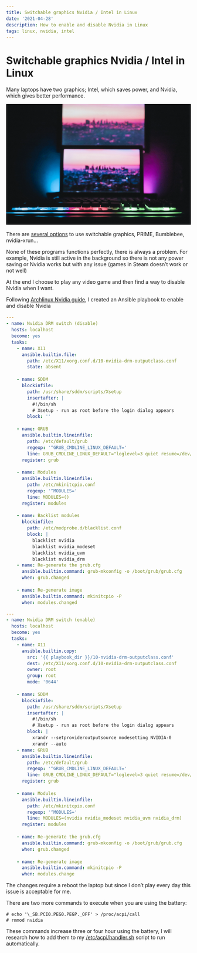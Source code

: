 ```yaml
---
title: Switchable graphics Nvidia / Intel in Linux
date: '2021-04-28'
description: How to enable and disable Nvidia in Linux
tags: linux, nvidia, intel
---
```


# Switchable graphics Nvidia / Intel in Linux

Many laptops have two graphics; Intel, which saves power, and Nvidia, which gives better performance.

![](./graphics-nvidia-intel.webp)

There are [several options](https://wiki.archlinux.org/index.php/NVIDIA_Optimus#Use_switchable_graphics) to use switchable graphics, PRIME, Bumblebee, nvidia-xrun…

None of these programs functions perfectly, there is always a problem. For example, Nvidia is still active in the background so there is not any power saving or Nvidia works but with any issue (games in Steam doesn’t work or not well)

At the end I choose to play any video game and then find a way to disable Nvidia when I want.

Following [Archlinux Nvidia guide](https://wiki.archlinux.org/index.php/NVIDIA#DRM_kernel_mode_setting), I created an Ansible playbook to enable and disable Nvidia

```yaml
---
- name: Nvidia DRM switch (disable)
  hosts: localhost
  become: yes
  tasks:
    - name: X11
      ansible.builtin.file:
        path: /etc/X11/xorg.conf.d/10-nvidia-drm-outputclass.conf
        state: absent

    - name: SDDM
      blockinfile:
        path: /usr/share/sddm/scripts/Xsetup
        insertafter: |
          #!/bin/sh
          # Xsetup - run as root before the login dialog appears
        block: ''

    - name: GRUB
      ansible.builtin.lineinfile:
        path: /etc/default/grub
        regexp: '^GRUB_CMDLINE_LINUX_DEFAULT='
        line: GRUB_CMDLINE_LINUX_DEFAULT="loglevel=3 quiet resume=/dev/mapper/Vol-swap"
      register: grub

    - name: Modules
      ansible.builtin.lineinfile:
        path: /etc/mkinitcpio.conf
        regexp: '^MODULES='
        line: MODULES=()
      register: modules

    - name: Backlist modules
      blockinfile:
        path: /etc/modprobe.d/blacklist.conf
        block: |
          blacklist nvidia
          blacklist nvidia_modeset
          blacklist nvidia_uvm
          blacklist nvidia_drm
    - name: Re-generate the grub.cfg
      ansible.builtin.command: grub-mkconfig -o /boot/grub/grub.cfg
      when: grub.changed

    - name: Re-generate image
      ansible.builtin.command: mkinitcpio -P
      when: modules.changed
```

```yaml
---
- name: Nvidia DRM switch (enable)
  hosts: localhost
  become: yes
  tasks:
    - name: X11
      ansible.builtin.copy:
        src: '{{ playbook_dir }}/10-nvidia-drm-outputclass.conf'
        dest: /etc/X11/xorg.conf.d/10-nvidia-drm-outputclass.conf
        owner: root
        group: root
        mode: '0644'

    - name: SDDM
      blockinfile:
        path: /usr/share/sddm/scripts/Xsetup
        insertafter: |
          #!/bin/sh
          # Xsetup - run as root before the login dialog appears
        block: |
          xrandr --setprovideroutputsource modesetting NVIDIA-0
          xrandr --auto
    - name: GRUB
      ansible.builtin.lineinfile:
        path: /etc/default/grub
        regexp: '^GRUB_CMDLINE_LINUX_DEFAULT='
        line: GRUB_CMDLINE_LINUX_DEFAULT="loglevel=3 quiet resume=/dev/mapper/Vol-swap nvidia-drm.modeset=1"
      register: grub

    - name: Modules
      ansible.builtin.lineinfile:
        path: /etc/mkinitcpio.conf
        regexp: '^MODULES='
        line: MODULES=(nvidia nvidia_modeset nvidia_uvm nvidia_drm)
      register: modules

    - name: Re-generate the grub.cfg
      ansible.builtin.command: grub-mkconfig -o /boot/grub/grub.cfg
      when: grub.changed

    - name: Re-generate image
      ansible.builtin.command: mkinitcpio -P
      when: modules.change
```

The changes require a reboot the laptop but since I don’t play every day this issue is acceptable for me.

There are two more commands to execute when you are using the battery:

```
# echo '\_SB.PCI0.PEG0.PEGP._OFF' > /proc/acpi/call
# rmmod nvidia
```

These commands increase three or four hour using the battery, I will research how to add them to my [/etc/acpi/handler.sh](https://dev.callepuzzle.com/how-to-save-power-consumption-in-linux-c78e56a912f8) script to run automatically.
